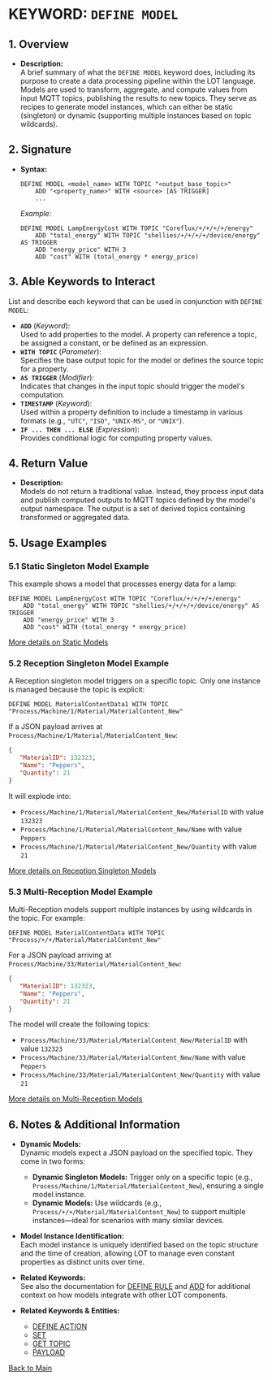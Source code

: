 # KEYWORD: `DEFINE MODEL`

## 1. Overview
- **Description:**  
  A brief summary of what the `DEFINE MODEL` keyword does, including its purpose to create a data processing pipeline within the LOT language. Models are used to transform, aggregate, and compute values from input MQTT topics, publishing the results to new topics. They serve as recipes to generate model instances, which can either be static (singleton) or dynamic (supporting multiple instances based on topic wildcards).

## 2. Signature
- **Syntax:**  
  ```lot
  DEFINE MODEL <model_name> WITH TOPIC "<output_base_topic>"
      ADD "<property_name>" WITH <source> [AS TRIGGER]
      ...
  ```
  *Example:*  
  ```lot
  DEFINE MODEL LampEnergyCost WITH TOPIC "Coreflux/+/+/+/+/energy"
      ADD "total_energy" WITH TOPIC "shellies/+/+/+/+/device/energy" AS TRIGGER
      ADD "energy_price" WITH 3
      ADD "cost" WITH (total_energy * energy_price)
  ```

## 3. Able Keywords to Interact
List and describe each keyword that can be used in conjunction with `DEFINE MODEL`:
- **`ADD`** (*Keyword*):  
  Used to add properties to the model. A property can reference a topic, be assigned a constant, or be defined as an expression.
- **`WITH TOPIC`** (*Parameter*):  
  Specifies the base output topic for the model or defines the source topic for a property.
- **`AS TRIGGER`** (*Modifier*):  
  Indicates that changes in the input topic should trigger the model's computation.
- **`TIMESTAMP`** (*Keyword*):  
  Used within a property definition to include a timestamp in various formats (e.g., `"UTC"`, `"ISO"`, `"UNIX-MS"`, or `"UNIX"`).
- **`IF ... THEN ... ELSE`** (*Expression*):  
  Provides conditional logic for computing property values.

## 4. Return Value
- **Description:**  
  Models do not return a traditional value. Instead, they process input data and publish computed outputs to MQTT topics defined by the model's output namespace. The output is a set of derived topics containing transformed or aggregated data.

## 5. Usage Examples

### 5.1 Static Singleton Model Example
This example shows a model that processes energy data for a lamp:
```lot
DEFINE MODEL LampEnergyCost WITH TOPIC "Coreflux/+/+/+/+/energy"
    ADD "total_energy" WITH TOPIC "shellies/+/+/+/+/device/energy" AS TRIGGER
    ADD "energy_price" WITH 3
    ADD "cost" WITH (total_energy * energy_price)
```
[More details on Static Models](./5.2-StaticModel/README.md)

### 5.2 Reception Singleton Model Example
A Reception singleton model triggers on a specific topic. Only one instance is managed because the topic is explicit:
```lot
DEFINE MODEL MaterialContentData1 WITH TOPIC "Process/Machine/1/Material/MaterialContent_New"
```
If a JSON payload arrives at `Process/Machine/1/Material/MaterialContent_New`:
```json
{
   "MaterialID": 132323,
   "Name": "Peppers",
   "Quantity": 21
}
```
It will explode into:
- `Process/Machine/1/Material/MaterialContent_New/MaterialID` with value `132323`
- `Process/Machine/1/Material/MaterialContent_New/Name` with value `Peppers`
- `Process/Machine/1/Material/MaterialContent_New/Quantity` with value `21`

[More details on Reception Singleton Models](./5.2-StaticModel/README.md)

### 5.3 Multi-Reception Model Example
Multi-Reception models support multiple instances by using wildcards in the topic. For example:
```lot
DEFINE MODEL MaterialContentData WITH TOPIC "Process/+/+/Material/MaterialContent_New"
```
For a JSON payload arriving at `Process/Machine/33/Material/MaterialContent_New`:
```json
{
   "MaterialID": 132323,
   "Name": "Peppers",
   "Quantity": 21
}
```
The model will create the following topics:
- `Process/Machine/33/Material/MaterialContent_New/MaterialID` with value `132323`
- `Process/Machine/33/Material/MaterialContent_New/Name` with value `Peppers`
- `Process/Machine/33/Material/MaterialContent_New/Quantity` with value `21`

[More details on Multi-Reception Models](./5.3-Multi-ReceptionModel/README.md)

## 6. Notes & Additional Information
- **Dynamic Models:**  
  Dynamic models expect a JSON payload on the specified topic. They come in two forms:
  - **Dynamic Singleton Models:** Trigger only on a specific topic (e.g., `Process/Machine/1/Material/MaterialContent_New`), ensuring a single model instance.
  - **Dynamic Models:** Use wildcards (e.g., `Process/+/+/Material/MaterialContent_New`) to support multiple instances—ideal for scenarios with many similar devices.
- **Model Instance Identification:**  
  Each model instance is uniquely identified based on the topic structure and the time of creation, allowing LOT to manage even constant properties as distinct units over time.
- **Related Keywords:**  
  See also the documentation for [DEFINE RULE](./DEFINE_RULE.md) and [ADD](./ADD.md) for additional context on how models integrate with other LOT components.

- **Related Keywords & Entities:**
  - [DEFINE ACTION](../Actions/ACTION.md)
  - [SET](../Syntax/Functional/SET/SET.md)
  - [GET TOPIC](../Syntax/Functional/GET%20TOPIC/GET%20TOPIC.md)
  - [PAYLOAD](../Syntax/Entities/PAYLOAD/PAYLOAD.md)

[Back to Main](../README.md)

